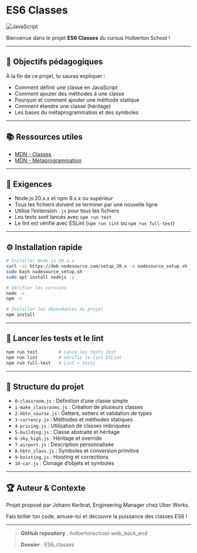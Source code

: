 # ES6 Classes

![JavaScript](https://img.shields.io/badge/JavaScript-ES6-informational?style=flat&logo=javascript)

Bienvenue dans le projet **ES6 Classes** du cursus Holberton School !

---

## 🚀 Objectifs pédagogiques

À la fin de ce projet, tu sauras expliquer :

- Comment définir une classe en JavaScript
- Comment ajouter des méthodes à une classe
- Pourquoi et comment ajouter une méthode statique
- Comment étendre une classe (héritage)
- Les bases du métaprogrammation et des symboles

---

## 📚 Ressources utiles

- [MDN - Classes](https://developer.mozilla.org/fr/docs/Web/JavaScript/Reference/Classes)
- [MDN - Métaprogrammation](https://developer.mozilla.org/fr/docs/Web/JavaScript/Guide/Meta_programmation)

---

## 📝 Exigences

- Node.js 20.x.x et npm 9.x.x ou supérieur
- Tous les fichiers doivent se terminer par une nouvelle ligne
- Utilise l’extension `.js` pour tous tes fichiers
- Les tests sont lancés avec `npm run test`
- Le lint est vérifié avec ESLint (`npm run lint` ou `npm run full-test`)

---

## ⚙️ Installation rapide

```bash
# Installer Node.js 20.x.x
curl -sL https://deb.nodesource.com/setup_20.x -o nodesource_setup.sh
sudo bash nodesource_setup.sh
sudo apt install nodejs -y

# Vérifier les versions
node -v
npm -v

# Installer les dépendances du projet
npm install
```

---

## 🧪 Lancer les tests et le lint

```bash
npm run test        # Lance les tests Jest
npm run lint        # Vérifie le lint ESLint
npm run full-test   # Lint + tests
```

---

## 📂 Structure du projet

- `0-classroom.js` : Définition d’une classe simple
- `1-make_classrooms.js` : Création de plusieurs classes
- `2-hbtn_course.js` : Getters, setters et validation de types
- `3-currency.js` : Méthodes et méthodes statiques
- `4-pricing.js` : Utilisation de classes imbriquées
- `5-building.js` : Classe abstraite et héritage
- `6-sky_high.js` : Héritage et override
- `7-airport.js` : Description personnalisée
- `8-hbtn_class.js` : Symboles et conversion primitive
- `9-hoisting.js` : Hoisting et corrections
- `10-car.js` : Clonage d’objets et symboles

---

## 🏆 Auteur & Contexte

Projet proposé par Johann Kerbrat, Engineering Manager chez Uber Works.

Fais briller ton code, amuse-toi et découvre la puissance des classes ES6 !

---

> **GitHub repository** : holbertonschool-web_back_end
>
> **Dossier** : ES6_classes

